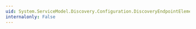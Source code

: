 ```yaml
---
uid: System.ServiceModel.Discovery.Configuration.DiscoveryEndpointElement.MaxResponseDelay
internalonly: False
---
```

